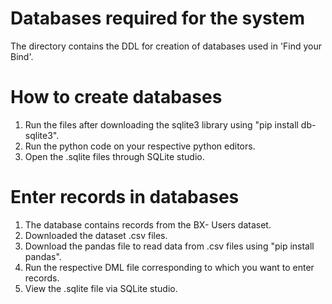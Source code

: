 # Databases required for the system
The directory contains the DDL for creation of databases used in 'Find your Bind'.

# How to create databases
1. Run the files after downloading the sqlite3 library using "pip install db-sqlite3".
2. Run the python code on your respective python editors.
3. Open the .sqlite files through SQLite studio.

# Enter records in databases
1. The database contains records from the BX- Users dataset.
2. Downloaded the dataset .csv files.
3. Download the pandas file to read data from .csv files using "pip install pandas".
4. Run the respective DML file corresponding to which you want to enter records.
5. View the .sqlite file via SQLite studio.
